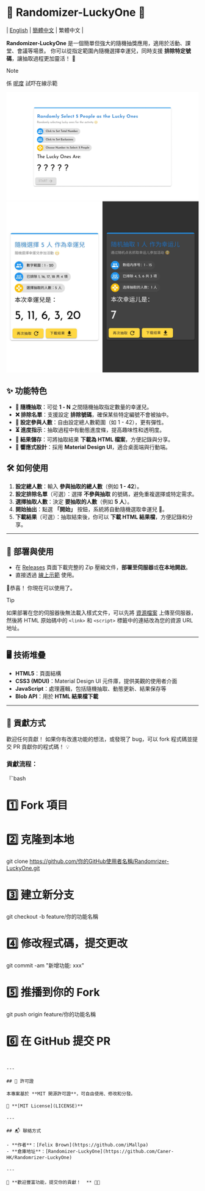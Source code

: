 # 🎲 Randomizer-LuckyOne 🎉

 | [English](../README.md) | [簡體中文](./README-ZH.md) | 繁體中文 |


 **Randomizer-LuckyOne** 是一個簡單但強大的隨機抽獎應用，適用於活動、課堂、會議等場景。 你可以從指定範圍內隨機選擇幸運兒，同時支援 **排除特定號碼**，讓抽取過程更加靈活！  🚀

> [!NOTE]
> 係 [呢度](https://lucky.caner.hk/zhhk) 試吓在線示範

 <img src="./img-desktop.jpg" alt="Desktop Screenshot" width="600">
 <img src="./img-phone.jpg" alt="Phone Screenshot" width="600">

 ## ✨ 功能特色

 - **🎯 隨機抽取**：可從 **1 - N** 之間隨機抽取指定數量的幸運兒。
 - **❌ 排除名單**：支援設定 **排除號碼**，確保某些特定編號不會被抽中。
 - **🔢 設定參與人數**：自由設定總人數範圍（如 1 - 42），更有彈性。
 - **⏳ 進度指示**：抽取過程中有動態進度條，提高趣味性和透明度。
 - **💾 結果儲存**：可將抽取結果 **下載為 HTML 檔案**，方便記錄與分享。
 - **📱 響應式設計**：採用 **Material Design UI**，適合桌面端與行動端。

 ## 🛠️ 如何使用

 1. **設定總人數**：輸入 **參與抽取的總人數**（例如 **1 - 42**）。
 2. **設定排除名單**（可選）：選擇 **不參與抽取** 的號碼，避免重複選擇或特定需求。
 3. **選擇抽取人數**：決定 **要抽取的人數**（例如 **5 人**）。
 4. **開始抽出**：點選 **「開始」** 按鈕，系統將自動隨機選取幸運兒 🎉。
 5. **下載結果**（可選）：抽取結束後，你可以 **下載 HTML 結果檔**，方便記錄和分享。

 ---

 ## 🔧 部署與使用

- 在 [Releases](https://github.com/Caner-HK/Randomrizer-LuckyOne/releases) 頁面下載完整的 Zip 壓縮文件，**部署至伺服器**或**在本地開啟**。
 - 直接透過 [線上示範](https://lucky.caner.hk/) 使用。

 🎉恭喜！ 你現在可以使用了。

 > [!TIP]
 > 如果部署在您的伺服器後無法載入樣式文件，可以先將 [資源檔案](https://github.com/Caner-HK/Randomrizer-LuckyOne/tree/main/static) 上傳至伺服器，然後將 HTML 原始碼中的 ```<link>``` 和 ```<script>``` 標籤中的連結改為您的資源 URL 地址。

---

 ## 🖥️ 技術堆疊

 - **HTML5**：頁面結構
 - **CSS3 (MDUI)**：Material Design UI 元件庫，提供美觀的使用者介面
 - **JavaScript**：處理邏輯，包括隨機抽取、動態更新、結果保存等
 - **Blob API**：用於 **HTML 結果檔下載**

 ---

 ## 🤝 貢獻方式

 歡迎任何貢獻！ 如果你有改進功能的想法，或發現了 bug，可以 fork 程式碼並提交 PR 貢獻你的程式碼！  💡

 ### 貢獻流程：
 『`bash
 # 1️⃣ Fork 項目
 # 2️⃣ 克隆到本地
 git clone https://github.com/你的GitHub使用者名稱/Randomrizer-LuckyOne.git

 # 3️⃣ 建立新分支
 git checkout -b feature/你的功能名稱

 # 4️⃣ 修改程式碼，提交更改
 git commit -am "新增功能: xxx"

 # 5️⃣ 推播到你的 Fork
 git push origin feature/你的功能名稱

 # 6️⃣ 在 GitHub 提交 PR
 ```

 ---

 ## 📜 許可證

 本專案基於 **MIT 開源許可證**，可自由使用、修改和分發。

 📄 **[MIT License](LICENSE)**

 ---

 ## 📬 聯絡方式

 - **作者**：[Felix Brown](https://github.com/iMallpa)
 - **倉庫地址**：[Randomizer-LuckyOne](https://github.com/Caner-HK/Randomrizer-LuckyOne)

 ---

 🎉 **歡迎豐富功能，提交你的貢獻！  ** 🚀✨
